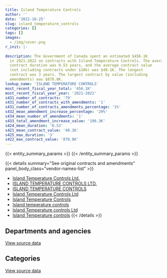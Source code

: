 ```yaml
---
title: Island Temperature Controls
author: ''
date: '2022-10-25'
slug: island_temperature_controls
categories: []
tags: []
images:
  - /img/cover.png
r_init: |-
  
description: The Government of Canada spent an estimated $456.1K
  in 2021-2022 on contracts with Island Temperature Controls. The average
  contract duration was 0.53 years, and the average contract value
  (not including contracts under $10k) was $48.1K. The longest
  contract was 3 years. The largest contract by value (including
  amendments) was $878.8K.
lookup_name: 'ISLAND TEMPERATURE CONTROLS'
most_recent_fiscal_year_total: '456.1K'
most_recent_fiscal_year_year: '2021-2022'
s431_number_of_contracts: '79'
s431_number_of_contracts_with_amendments: '1'
s431_number_of_contracts_amendments_percentage: '1%'
s432_mean_amendment_increase_percentage: '29%'
s434_mean_number_of_amendments: '1'
s433_total_amendment_increase_value: '196.3K'
s424_mean_duration: '0.53'
s421_mean_contract_value: '48.1K'
s425_max_duration: '3'
s422_max_contract_value: '878.8K'
---
```


<script src="/rmarkdown-libs/htmlwidgets/htmlwidgets.js"></script>
<link href="/rmarkdown-libs/datatables-css/datatables-crosstalk.css" rel="stylesheet" />
<script src="/rmarkdown-libs/datatables-binding/datatables.js"></script>
<script src="/rmarkdown-libs/jquery/jquery-3.6.0.min.js"></script>
<link href="/rmarkdown-libs/dt-core-bootstrap/css/dataTables.bootstrap.min.css" rel="stylesheet" />
<link href="/rmarkdown-libs/dt-core-bootstrap/css/dataTables.bootstrap.extra.css" rel="stylesheet" />
<script src="/rmarkdown-libs/dt-core-bootstrap/js/jquery.dataTables.min.js"></script>
<script src="/rmarkdown-libs/dt-core-bootstrap/js/dataTables.bootstrap.min.js"></script>
<link href="/rmarkdown-libs/crosstalk/css/crosstalk.min.css" rel="stylesheet" />
<script src="/rmarkdown-libs/crosstalk/js/crosstalk.min.js"></script>
<script src="/rmarkdown-libs/htmlwidgets/htmlwidgets.js"></script>
<link href="/rmarkdown-libs/datatables-css/datatables-crosstalk.css" rel="stylesheet" />
<script src="/rmarkdown-libs/datatables-binding/datatables.js"></script>
<script src="/rmarkdown-libs/jquery/jquery-3.6.0.min.js"></script>
<link href="/rmarkdown-libs/dt-core-bootstrap/css/dataTables.bootstrap.min.css" rel="stylesheet" />
<link href="/rmarkdown-libs/dt-core-bootstrap/css/dataTables.bootstrap.extra.css" rel="stylesheet" />
<script src="/rmarkdown-libs/dt-core-bootstrap/js/jquery.dataTables.min.js"></script>
<script src="/rmarkdown-libs/dt-core-bootstrap/js/dataTables.bootstrap.min.js"></script>
<link href="/rmarkdown-libs/crosstalk/css/crosstalk.min.css" rel="stylesheet" />
<script src="/rmarkdown-libs/crosstalk/js/crosstalk.min.js"></script>

{{< entity_summary_params >}}
{{< /entity_summary_params >}}

{{< details summary="See original contracts and amendments" panel_body_class="vendor-names-list" >}}
- [Island Temperature Controls Ltd.](https://search.open.canada.ca/en/ct/?sort=contract_value_f%20desc&page=1&search_text=%22Island%20Temperature%20Controls%20Ltd.%22)
- [ISLAND TEMPERATURE CONTROLS LTD.](https://search.open.canada.ca/en/ct/?sort=contract_value_f%20desc&page=1&search_text=%22ISLAND%20TEMPERATURE%20CONTROLS%20LTD.%22)
- [ISLAND TEMPERATURE CONTROLS](https://search.open.canada.ca/en/ct/?sort=contract_value_f%20desc&page=1&search_text=%22ISLAND%20TEMPERATURE%20CONTROLS%22)
- [Island Temperature Controls Ltd](https://search.open.canada.ca/en/ct/?sort=contract_value_f%20desc&page=1&search_text=%22Island%20Temperature%20Controls%20Ltd%22)
- [Island Temperature Controls](https://search.open.canada.ca/en/ct/?sort=contract_value_f%20desc&page=1&search_text=%22Island%20Temperature%20Controls%22)
- [Island temperature controls](https://search.open.canada.ca/en/ct/?sort=contract_value_f%20desc&page=1&search_text=%22Island%20temperature%20controls%22)
- [Island Temperature controls Ltd](https://search.open.canada.ca/en/ct/?sort=contract_value_f%20desc&page=1&search_text=%22Island%20Temperature%20controls%20Ltd%22)
- [Island Temperature controls](https://search.open.canada.ca/en/ct/?sort=contract_value_f%20desc&page=1&search_text=%22Island%20Temperature%20controls%22)
{{< /details >}}

## Departments and agencies

<div id="htmlwidget-1" style="width:100%;height:auto;" class="datatables html-widget"></div>
<script type="application/json" data-for="htmlwidget-1">{"x":{"style":"bootstrap","filter":"none","vertical":false,"data":[["<a href=\"/departments/csc-scc/\">Correctional Service of Canada<\/a>","<a href=\"/departments/dnd-mdn/\">National Defence<\/a>","<a href=\"/departments/nrcan-rncan/\">Natural Resources Canada<\/a>","<a href=\"/departments/pc/\">Parks Canada<\/a>","<a href=\"/departments/pwgsc-tpsgc/\">Public Services and Procurement Canada<\/a>"],[null,111594,null,36762.6,241762.45],[null,688042.2,null,null,747526.56],[11593.98,1410343.5,null,null,26258.52],[41899.03,341550,10584,null,62079.48]],"container":"<table class=\"table table-striped table-hover row-border order-column display\">\n  <thead>\n    <tr>\n      <th>Department<\/th>\n      <th>2018-2019<\/th>\n      <th>2019-2020<\/th>\n      <th>2020-2021<\/th>\n      <th>2021-2022<\/th>\n    <\/tr>\n  <\/thead>\n<\/table>","options":{"order":[[4,"desc"]],"pageLength":10,"autoWidth":true,"columnDefs":[{"targets":1,"render":"function(data, type, row, meta) {\n    return type !== 'display' ? data : DTWidget.formatCurrency(data, \"$\", 2, 3, \",\", \".\", true, null);\n  }"},{"targets":2,"render":"function(data, type, row, meta) {\n    return type !== 'display' ? data : DTWidget.formatCurrency(data, \"$\", 2, 3, \",\", \".\", true, null);\n  }"},{"targets":3,"render":"function(data, type, row, meta) {\n    return type !== 'display' ? data : DTWidget.formatCurrency(data, \"$\", 2, 3, \",\", \".\", true, null);\n  }"},{"targets":4,"render":"function(data, type, row, meta) {\n    return type !== 'display' ? data : DTWidget.formatCurrency(data, \"$\", 2, 3, \",\", \".\", true, null);\n  }"},{"width":"16%","targets":[1,2,3,4]},{"className":"dt-right","targets":[1,2,3,4]}],"orderClasses":false}},"evals":["options.columnDefs.0.render","options.columnDefs.1.render","options.columnDefs.2.render","options.columnDefs.3.render"],"jsHooks":[]}</script>
<p class="text-right">
<a href="https://github.com/GoC-Spending/contracts-data/tree/main/data/out/vendors/island_temperature_controls/summary_by_fiscal_year_by_department.csv" class="source-data-link btn btn-link">View source data</a>
</p>

## Categories

<div id="htmlwidget-2" style="width:100%;height:auto;" class="datatables html-widget"></div>
<script type="application/json" data-for="htmlwidget-2">{"x":{"style":"bootstrap","filter":"none","vertical":false,"data":[["<a href=\"/categories/facilities_and_construction/\">Facilities and construction<\/a>","<a href=\"/categories/information_technology/\">Information technology<\/a>","<a href=\"/categories/industrial_products_and_services/\">Industrial products and services<\/a>"],[239013.6,null,151105.45],[688042.2,19834.5,727692.06],[1422398.55,14203.47,11593.98],[389156.41,null,66956.1]],"container":"<table class=\"table table-striped table-hover row-border order-column display\">\n  <thead>\n    <tr>\n      <th>Category<\/th>\n      <th>2018-2019<\/th>\n      <th>2019-2020<\/th>\n      <th>2020-2021<\/th>\n      <th>2021-2022<\/th>\n    <\/tr>\n  <\/thead>\n<\/table>","options":{"order":[[4,"desc"]],"dom":"t","pageLength":30,"autoWidth":true,"columnDefs":[{"targets":1,"render":"function(data, type, row, meta) {\n    return type !== 'display' ? data : DTWidget.formatCurrency(data, \"$\", 2, 3, \",\", \".\", true, null);\n  }"},{"targets":2,"render":"function(data, type, row, meta) {\n    return type !== 'display' ? data : DTWidget.formatCurrency(data, \"$\", 2, 3, \",\", \".\", true, null);\n  }"},{"targets":3,"render":"function(data, type, row, meta) {\n    return type !== 'display' ? data : DTWidget.formatCurrency(data, \"$\", 2, 3, \",\", \".\", true, null);\n  }"},{"targets":4,"render":"function(data, type, row, meta) {\n    return type !== 'display' ? data : DTWidget.formatCurrency(data, \"$\", 2, 3, \",\", \".\", true, null);\n  }"},{"width":"16%","targets":[1,2,3,4]},{"className":"dt-right","targets":[1,2,3,4]}],"orderClasses":false,"lengthMenu":[10,25,30,50,100]}},"evals":["options.columnDefs.0.render","options.columnDefs.1.render","options.columnDefs.2.render","options.columnDefs.3.render"],"jsHooks":[]}</script>
<p class="text-right">
<a href="https://github.com/GoC-Spending/contracts-data/tree/main/data/out/vendors/island_temperature_controls/summary_by_fiscal_year_by_category.csv" class="source-data-link btn btn-link">View source data</a>
</p>
